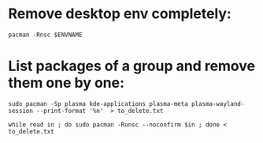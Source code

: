 
# Remove desktop env completely:

    pacman -Rnsc $ENVNAME


# List packages of a group and remove them one by one:

    sudo pacman -Sp plasma kde-applications plasma-meta plasma-wayland-session --print-format '%n'  > to_delete.txt

    while read in ; do sudo pacman -Runsc --noconfirm $in ; done < to_delete.txt

